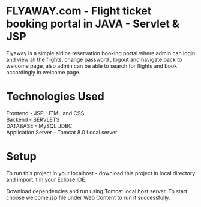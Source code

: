 # FLYAWAY.com - Flight ticket booking portal in JAVA - Servlet & JSP

Flyaway is a simple airline reservation booking portal where admin can login and view all the flights, change password , logout and navigate back to welcome page, also admin can be able to search for flights and book accordingly in welcome page.


# Technologies Used
Frontend - JSP, HTML and CSS <br />
Backend - SERVLETS <br />
DATABASE - MySQL JDBC <br />
Application Server - Tomcat 8.0 Local server


# Setup
To run this project in your localhost - download this project in local directory and import it in your Eclipse IDE.

Download dependencies and run using Tomcat local host server. To start choose welcome.jsp file under Web Content to run it successfully.
